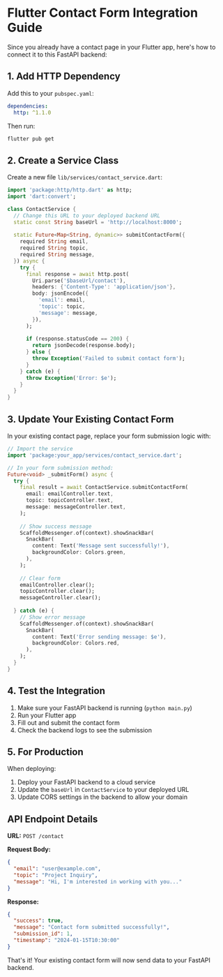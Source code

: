 # Flutter Contact Form Integration Guide

Since you already have a contact page in your Flutter app, here's how to connect it to this FastAPI backend:

## 1. Add HTTP Dependency

Add this to your `pubspec.yaml`:

```yaml
dependencies:
  http: ^1.1.0
```

Then run:
```bash
flutter pub get
```

## 2. Create a Service Class

Create a new file `lib/services/contact_service.dart`:

```dart
import 'package:http/http.dart' as http;
import 'dart:convert';

class ContactService {
  // Change this URL to your deployed backend URL
  static const String baseUrl = 'http://localhost:8000';
  
  static Future<Map<String, dynamic>> submitContactForm({
    required String email,
    required String topic,
    required String message,
  }) async {
    try {
      final response = await http.post(
        Uri.parse('$baseUrl/contact'),
        headers: {'Content-Type': 'application/json'},
        body: jsonEncode({
          'email': email,
          'topic': topic,
          'message': message,
        }),
      );
      
      if (response.statusCode == 200) {
        return jsonDecode(response.body);
      } else {
        throw Exception('Failed to submit contact form');
      }
    } catch (e) {
      throw Exception('Error: $e');
    }
  }
}
```

## 3. Update Your Existing Contact Form

In your existing contact page, replace your form submission logic with:

```dart
// Import the service
import 'package:your_app/services/contact_service.dart';

// In your form submission method:
Future<void> _submitForm() async {
  try {
    final result = await ContactService.submitContactForm(
      email: emailController.text,
      topic: topicController.text,
      message: messageController.text,
    );
    
    // Show success message
    ScaffoldMessenger.of(context).showSnackBar(
      SnackBar(
        content: Text('Message sent successfully!'),
        backgroundColor: Colors.green,
      ),
    );
    
    // Clear form
    emailController.clear();
    topicController.clear();
    messageController.clear();
    
  } catch (e) {
    // Show error message
    ScaffoldMessenger.of(context).showSnackBar(
      SnackBar(
        content: Text('Error sending message: $e'),
        backgroundColor: Colors.red,
      ),
    );
  }
}
```

## 4. Test the Integration

1. Make sure your FastAPI backend is running (`python main.py`)
2. Run your Flutter app
3. Fill out and submit the contact form
4. Check the backend logs to see the submission

## 5. For Production

When deploying:
1. Deploy your FastAPI backend to a cloud service
2. Update the `baseUrl` in `ContactService` to your deployed URL
3. Update CORS settings in the backend to allow your domain

## API Endpoint Details

**URL:** `POST /contact`

**Request Body:**
```json
{
  "email": "user@example.com",
  "topic": "Project Inquiry",
  "message": "Hi, I'm interested in working with you..."
}
```

**Response:**
```json
{
  "success": true,
  "message": "Contact form submitted successfully!",
  "submission_id": 1,
  "timestamp": "2024-01-15T10:30:00"
}
```

That's it! Your existing contact form will now send data to your FastAPI backend. 
